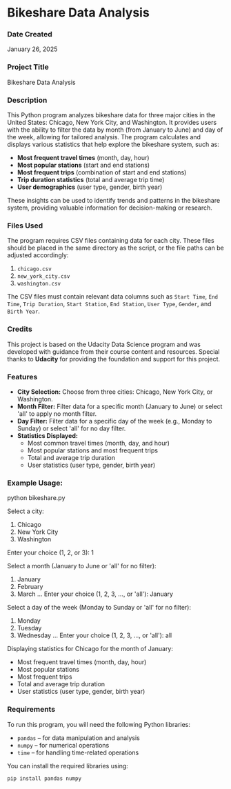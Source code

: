 # Bikeshare Data Analysis

### Date Created
January 26, 2025

### Project Title
Bikeshare Data Analysis

### Description
This Python program analyzes bikeshare data for three major cities in the United States: Chicago, New York City, and Washington. It provides users with the ability to filter the data by month (from January to June) and day of the week, allowing for tailored analysis. The program calculates and displays various statistics that help explore the bikeshare system, such as:

- **Most frequent travel times** (month, day, hour)
- **Most popular stations** (start and end stations)
- **Most frequent trips** (combination of start and end stations)
- **Trip duration statistics** (total and average trip time)
- **User demographics** (user type, gender, birth year)

These insights can be used to identify trends and patterns in the bikeshare system, providing valuable information for decision-making or research.

### Files Used
The program requires CSV files containing data for each city. These files should be placed in the same directory as the script, or the file paths can be adjusted accordingly:

1. `chicago.csv`
2. `new_york_city.csv`
3. `washington.csv`

The CSV files must contain relevant data columns such as `Start Time`, `End Time`, `Trip Duration`, `Start Station`, `End Station`, `User Type`, `Gender`, and `Birth Year`.

### Credits
This project is based on the Udacity Data Science program and was developed with guidance from their course content and resources. Special thanks to **Udacity** for providing the foundation and support for this project.

### Features
- **City Selection:** Choose from three cities: Chicago, New York City, or Washington.
- **Month Filter:** Filter data for a specific month (January to June) or select 'all' to apply no month filter.
- **Day Filter:** Filter data for a specific day of the week (e.g., Monday to Sunday) or select 'all' for no day filter.
- **Statistics Displayed:**
  - Most common travel times (month, day, and hour)
  - Most popular stations and most frequent trips
  - Total and average trip duration
  - User statistics (user type, gender, birth year)

### Example Usage:
python bikeshare.py

Select a city:
1. Chicago
2. New York City
3. Washington

Enter your choice (1, 2, or 3): 1

Select a month (January to June or 'all' for no filter):
1. January
2. February
3. March
...
Enter your choice (1, 2, 3, ..., or 'all'): January

Select a day of the week (Monday to Sunday or 'all' for no filter):
1. Monday
2. Tuesday
3. Wednesday
...
Enter your choice (1, 2, 3, ..., or 'all'): all

Displaying statistics for Chicago for the month of January:

- Most frequent travel times (month, day, hour)
- Most popular stations
- Most frequent trips
- Total and average trip duration
- User statistics (user type, gender, birth year)

### Requirements
To run this program, you will need the following Python libraries:

- `pandas` – for data manipulation and analysis
- `numpy` – for numerical operations
- `time` – for handling time-related operations

You can install the required libraries using:

```bash
pip install pandas numpy 
